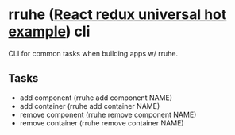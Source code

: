 # rruhe ([React redux universal hot example](https://github.com/erikras/react-redux-universal-hot-example)) cli

CLI for common tasks when building apps w/ rruhe.

## Tasks

* add component (rruhe add component NAME)
* add container (rruhe add container NAME)
* remove component (rruhe remove component NAME)
* remove container (rruhe remove container NAME)
